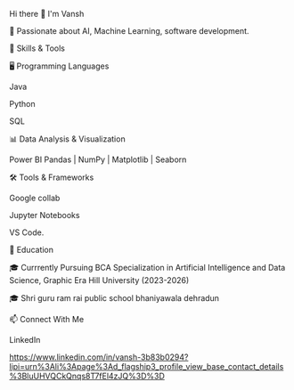  Hi there 👋 I'm Vansh

 
🚀 Passionate about AI, Machine Learning, software development.

🔧 Skills & Tools

🖥️ Programming Languages

Java

Python

SQL


📊 Data Analysis & Visualization

Power BI Pandas | NumPy | Matplotlib | Seaborn

🛠️ Tools & Frameworks

Google collab

Jupyter Notebooks

VS Code.

🏫 Education

🎓 Currrently Pursuing BCA Specialization in Artificial Intelligence and Data Science, Graphic Era Hill University (2023-2026)

🎓 Shri guru ram rai public school bhaniyawala dehradun

📫 Connect With Me

LinkedIn

https://www.linkedin.com/in/vansh-3b83b0294?lipi=urn%3Ali%3Apage%3Ad_flagship3_profile_view_base_contact_details%3BluUHVQCkQnqs8T7fEl4zJQ%3D%3D


